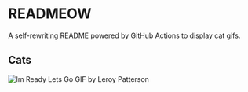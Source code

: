 # READMEOW

A self-rewriting README powered by GitHub Actions to display cat gifs.

## Cats

![Im Ready Lets Go GIF by Leroy Patterson](https://media4.giphy.com/media/CjmvTCZf2U3p09Cn0h/200.gif?cid=9acd02da83d0uv5qact7g86wcbbnmqkhlboeh3yvsm5zrf0g&ep=v1_gifs_search&rid=200.gif&ct=g)
